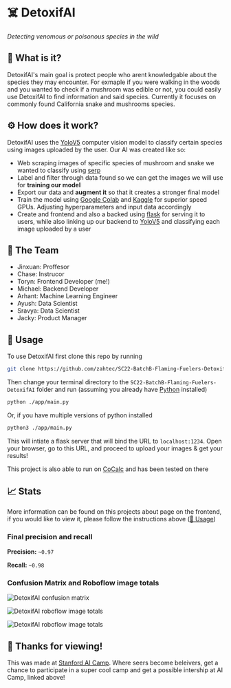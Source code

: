 # ☠️ DetoxifAI

_Detecting venomous or poisonous species in the wild_

## 👀 What is it?

DetoxifAI's main goal is protect people who arent knowledgable about the species they may encounter. For exmaple if you were walking in the woods and you wanted to check if a mushroom was edible or not, you could easily use DetoxifAI to find information and said species. Currently it focuses on commonly found California snake and mushrooms species.

## ⚙️ How does it work?

DetoxifAI uses the [YoloV5](https://github.com/ultralytics/yolov5) computer vision model to classify certain species using images uploaded by the user. Our AI was created like so:

-   Web scraping images of specific species of mushroom and snake we wanted to classify using [serp](https://serpapi.com)
-   Label and filter through data found so we can get the images we will use for **training our model**
-   Export our data and **augment it** so that it creates a stronger final model
-   Train the model using [Google Colab](https://colab.research.google.com) and [Kaggle](https://www.kaggle.com) for superior speed GPUs. Adjusting hyperparameters and input data accordingly
-   Create and frontend and also a backed using [flask](https://flask.palletsprojects.com) for serving it to users, while also linking up our backend to [YoloV5](https://github.com/ultralytics/yolov5) and classifying each image uploaded by a user

## 👏 The Team

-   Jinxuan: Proffesor
-   Chase: Instrucor
-   Toryn: Frontend Developer (me!)
-   Michael: Backend Developer
-   Arhant: Machine Learning Engineer
-   Ayush: Data Scientist
-   Sravya: Data Scientist
-   Jacky: Product Manager

## 🚀 Usage

To use DetoxifAI first clone this repo by running

```sh
git clone https://github.com/zahtec/SC22-BatchB-Flaming-Fuelers-DetoxifAI.git
```

Then change your terminal directory to the `SC22-BatchB-Flaming-Fuelers-DetoxifAI` folder and run (assuming you already have [Python](https://www.python.org/) installed)

```sh
python ./app/main.py
```

Or, if you have multiple versions of python installed

```sh
python3 ./app/main.py
```

This will intiate a flask server that will bind the URL to `localhost:1234`. Open your browser, go to this URL, and proceed to upload your images & get your results!

This project is also able to run on [CoCalc](https://cocalc.com/) and has been tested on there

## 📈 Stats

More information can be found on this projects about page on the frontend, if you would like to view it, please follow the instructions above ([🚀 Usage](#-usage))

### Final precision and recall

**Precision:** `~0.97`

**Recall:** `~0.98`

### Confusion Matrix and Roboflow image totals

![DetoxifAI confusion matrix](https://raw.githubusercontent.com/zahtec/SC22-BatchB-Flaming-Fuelers-DetoxifAI/main/app/static/images/confusion.png)

![DetoxifAI roboflow image totals](https://raw.githubusercontent.com/zahtec/SC22-BatchB-Flaming-Fuelers-DetoxifAI/main/app/static/images/dataset.png)

![DetoxifAI roboflow image totals](https://raw.githubusercontent.com/zahtec/SC22-BatchB-Flaming-Fuelers-DetoxifAI/main/app/static/images/dataset.png)

## 🙂 Thanks for viewing!

This was made at [Stanford AI Camp](https://www.ai-camp.org). Where seers become beleivers, get a chance to participate in a super cool camp and get a possible intership at AI Camp, linked above!
